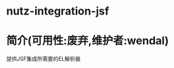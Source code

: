 nutz-integration-jsf
==================================

简介(可用性:废弃,维护者:wendal)
==================================

提供JSF集成所需要的EL解析器